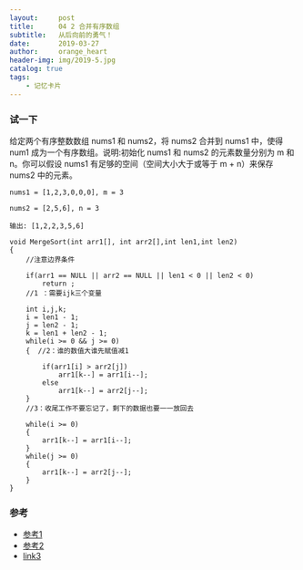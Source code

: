 ```yaml
---
layout:     post
title:      04 2 合并有序数组
subtitle:   从后向前的勇气！
date:       2019-03-27
author:     orange_heart
header-img: img/2019-5.jpg
catalog: true
tags:
    - 记忆卡片
---
```


### 试一下

给定两个有序整数数组 nums1 和 nums2，将 nums2 合并到 nums1 中，使得 num1 成为一个有序数组。说明:初始化 nums1 和 nums2 的元素数量分别为 m 和 n。你可以假设 nums1 有足够的空间（空间大小大于或等于 m + n）来保存 nums2 中的元素。

	nums1 = [1,2,3,0,0,0], m = 3

	nums2 = [2,5,6], n = 3
	
	输出: [1,2,2,3,5,6]

```objc
void MergeSort(int arr1[], int arr2[],int len1,int len2)
{  
	//注意边界条件
	
	if(arr1 == NULL || arr2 == NULL || len1 < 0 || len2 < 0)
		return ;  
	//1 ：需要ijk三个变量
	
	int i,j,k;
	i = len1 - 1;
	j = len2 - 1;
	k = len1 + len2 - 1;
	while(i >= 0 && j >= 0)
	{  //2：谁的数值大谁先赋值减1
	
		if(arr1[i] > arr2[j])
			arr1[k--] = arr1[i--];
		else
			arr1[k--] = arr2[j--];
	}  
	//3：收尾工作不要忘记了，剩下的数据也要一一放回去
	
	while(i >= 0)
	{
		arr1[k--] = arr1[i--];
	}
	while(j >= 0)
	{
		arr1[k--] = arr2[j--];
	}
}
```

### 参考

- [参考1](https://github.com/zhedahht/CodingInterviewChinese2)
- [参考2](https://github.com/gatieme/CodingInterviews)
- [link3](https://leetcode-cn.com/problems/merge-sorted-array/)
<!--stackedit_data:
eyJoaXN0b3J5IjpbOTMyOTAzMTA1LC0zODU0OTE1MTVdfQ==
-->